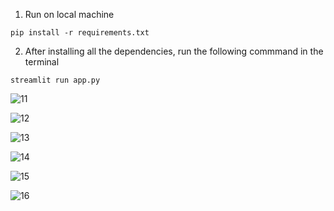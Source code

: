 1. Run on local machine

```
pip install -r requirements.txt
```

2. After installing all the dependencies, run the following commmand in the terminal

```
streamlit run app.py
```


![11](https://github.com/micro-7/Scraping-Reddit-Data/assets/85353517/7493b13c-a0d4-4e9e-9754-6f1f629382a1)

![12](https://github.com/micro-7/Scraping-Reddit-Data/assets/85353517/14921b2a-44b4-4f5a-81d6-094ebccf308c)

![13](https://github.com/micro-7/Scraping-Reddit-Data/assets/85353517/6f148b6b-d43c-4266-867e-fb496e114f01)

![14](https://github.com/micro-7/Scraping-Reddit-Data/assets/85353517/a203d23f-c4ef-4774-b226-ccba6422de0a)

![15](https://github.com/micro-7/Scraping-Reddit-Data/assets/85353517/87ec26de-c30f-4ad8-b9bf-9682aba1bec8)

![16](https://github.com/micro-7/Scraping-Reddit-Data/assets/85353517/37481f01-0f26-4ccf-9fdb-cbc18ca94394)